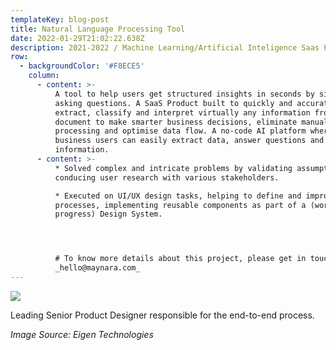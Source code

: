 ```yaml
---
templateKey: blog-post
title: Natural Language Processing Tool
date: 2022-01-29T21:02:22.638Z
description: 2021-2022 / Machine Learning/Artificial Inteligence Saas Platform (BSB)
row:
  - backgroundColor: '#F8ECE5'
    column:
      - content: >-
          A tool to help users get structured insights in seconds by simply
          asking questions. A SaaS Product built to quickly and accurately
          extract, classify and interpret virtually any information from any
          document to make smarter business decisions, eliminate manual
          processing and optimise data flow. A no-code AI platform where
          business users can easily extract data, answer questions and retrieve
          information.
      - content: >-
          * Solved complex and intricate problems by validating assumptions and
          conducing user research with various stakeholders.

          * Executed on UI/UX design tasks, helping to define and improve
          processes, implementing reusable components as part of a (work in
          progress) Design System.




          # To know more details about this project, please get in touch:
          _hello@maynara.com_
---
```

![](/img/screenshot-2022-01-29-at-21.09.35.png)

Leading Senior Product Designer responsible for the end-to-end process.

_Image Source: Eigen Technologies_
